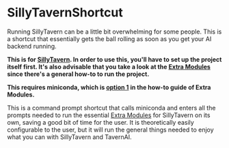# SillyTavernShortcut
Running SillyTavern can be a little bit overwhelming for some people. This is a shortcut that essentially gets the ball rolling as soon as you get your AI backend running.

**This is for [SillyTavern](https://github.com/Cohee1207/SillyTavern). In order to use this, you'll have to set up the project itself first. It's also advisable that you take a look at the [Extra Modules](https://github.com/Cohee1207/SillyTavern-extras) since there's a general how-to to run the project.**

**This requires miniconda, which is [option 1](https://github.com/Cohee1207/SillyTavern-extras) in the how-to guide of Extra Modules.**

This is a command prompt shortcut that calls miniconda and enters all the prompts needed to run the essential [Extra Modules](https://github.com/Cohee1207/SillyTavern-extras#modules) for SillyTavern on its own, saving a good bit of time for the user. It is theoretically easily configurable to the user, but it will run the general things needed to enjoy what you can with SillyTavern and TavernAI.
